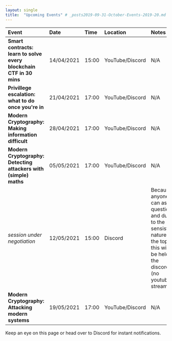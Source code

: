 ```yaml
---
layout: single
title:  "Upcoming Events" # _posts2019-09-31-October-Events-2019-20.md 
---
```

| Event | Date | Time | Location | Notes
|:-----------------|:----------|:-----------|:-----------|:-----------|
| __Smart contracts: learn to solve every blockchain CTF in 30 mins__ | 14/04/2021 | 15:00 | YouTube/Discord | N/A |
| __Privillege escalation: what to do once you're in__ | 21/04/2021 | 17:00 | YouTube/Discord | N/A |
| __Modern Cryptography: Making information difficult__ | 28/04/2021 | 17:00 | YouTube/Discord | N/A |
| __Modern Cryptography: Detecting attackers with (simple) maths__ | 05/05/2021 | 17:00 | YouTube/Discord | N/A |
| *session under negotiation* | 12/05/2021 | 15:00 | Discord | Because anyone can ask questions, and due to the sensistive nature of the topic, this will be held in the discord (no youtube stream) |
| __Modern Cryptography: Attacking modern systems__ | 19/05/2021 | 17:00 | YouTube/Discord | N/A |

Keep an eye on this page or head over to Discord for instant notifications.

